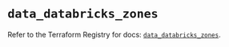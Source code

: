 # `data_databricks_zones`

Refer to the Terraform Registry for docs: [`data_databricks_zones`](https://registry.terraform.io/providers/databricks/databricks/1.38.0/docs/data-sources/zones).
